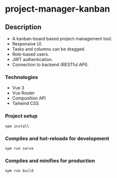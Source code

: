 # project-manager-kanban

## Description
- A kanban-board based project-management tool.
- Responsive UI.
- Tasks and columns can be dragged.
- Role-based users.
- JWT authentication.
- Connection to backend (RESTful API).

### Technologies
- Vue 3
- Vue Router
- Composition API
- Tailwind CSS

### Project setup
```
npm install
```

### Compiles and hot-reloads for development
```
npm run serve
```

### Compiles and minifies for production
```
npm run build
```
